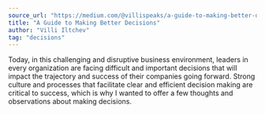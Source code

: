 ```yaml
---
source_url: "https://medium.com/@villispeaks/a-guide-to-making-better-decisions-b8d06dc4a835"
title: "A Guide to Making Better Decisions"
author: "Villi Iltchev"
tag: "decisions"
---
```


Today, in this challenging and disruptive business environment, leaders in every organization are facing difficult and important decisions that will impact the trajectory and success of their companies going forward. Strong culture and processes that facilitate clear and efficient decision making are critical to success, which is why I wanted to offer a few thoughts and observations about making decisions.
